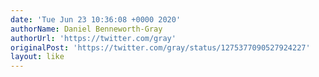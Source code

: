 ```yaml
---
date: 'Tue Jun 23 10:36:08 +0000 2020'
authorName: Daniel Benneworth-Gray
authorUrl: 'https://twitter.com/gray'
originalPost: 'https://twitter.com/gray/status/1275377090527924227'
layout: like
---
```

